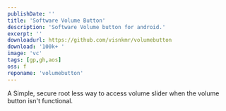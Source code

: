 ```yaml
---
publishDate: ''
title: 'Software Volume Button'
description: 'Software Volume button for android.'
excerpt: ''
downloadurl: https://github.com/visnkmr/volumebutton
download: '100k+ '
image: 'vc'
tags: [gp,gh,aos]
oss: f
reponame: 'volumebutton'
---
```


A Simple, secure root less way to access volume slider when the volume button isn't functional.